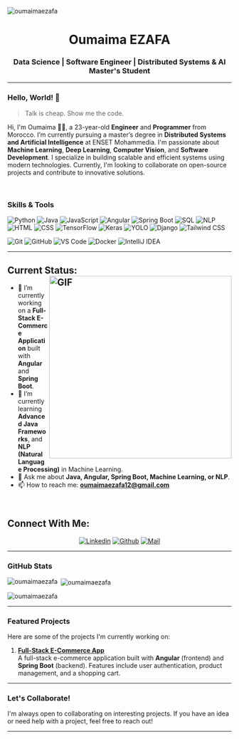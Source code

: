 <p align="">
  <img src="https://komarev.com/ghpvc/?username=oumaimaezafa&label=Profile%20views&color=0e75b6&style=flat" alt="oumaimaezafa" />
</p>

<h1 align="center">Oumaima EZAFA</h1>
<h3 align="center">Data Science | Software Engineer | Distributed Systems & AI Master's Student</h3>

---

### Hello, World! 👋

> Talk is cheap. Show me the code.

Hi, I'm Oumaima 👩‍💻, a 23-year-old **Engineer** and **Programmer** from Morocco. I’m currently pursuing a master’s degree in **Distributed Systems and Artificial Intelligence** at ENSET Mohammedia. I'm passionate about **Machine Learning**, **Deep Learning**, **Computer Vision**, and **Software Development**. I specialize in building scalable and efficient systems using modern technologies. Currently, I'm looking to collaborate on open-source projects and contribute to innovative solutions.

</br>

### Skills & Tools

<p align="left">
  <img src="https://img.shields.io/badge/Python-3776AB?style=for-the-badge&logo=python&logoColor=white" alt="Python" />
  <img src="https://img.shields.io/badge/Java-ED8B00?style=for-the-badge&logo=openjdk&logoColor=white" alt="Java" />
  <img src="https://img.shields.io/badge/JavaScript-F7DF1E?style=for-the-badge&logo=javascript&logoColor=black" alt="JavaScript" />
  <img src="https://img.shields.io/badge/Angular-DD0031?style=for-the-badge&logo=angular&logoColor=white" alt="Angular" />
  <img src="https://img.shields.io/badge/Spring_Boot-6DB33F?style=for-the-badge&logo=spring-boot&logoColor=white" alt="Spring Boot" />
  <img src="https://img.shields.io/badge/SQL-4479A1?style=for-the-badge&logo=mysql&logoColor=white" alt="SQL" />
  <img src="https://img.shields.io/badge/NLP-8A2BE2?style=for-the-badge&logo=natural-language-processing&logoColor=white" alt="NLP" />
  <img src="https://img.shields.io/badge/HTML5-E34F26?style=for-the-badge&logo=html5&logoColor=white" alt="HTML" />
  <img src="https://img.shields.io/badge/CSS3-1572B6?style=for-the-badge&logo=css3&logoColor=white" alt="CSS" />
  <img src="https://img.shields.io/badge/TensorFlow-FF6F00?style=for-the-badge&logo=tensorflow&logoColor=white" alt="TensorFlow" />
  <img src="https://img.shields.io/badge/Keras-D00000?style=for-the-badge&logo=keras&logoColor=white" alt="Keras" />
  <img src="https://img.shields.io/badge/YOLO-00FFFF?style=for-the-badge&logo=yolo&logoColor=black" alt="YOLO" />
  <img src="https://img.shields.io/badge/Django-092E20?style=for-the-badge&logo=django&logoColor=white" alt="Django" />
  <img src="https://img.shields.io/badge/Tailwind_CSS-38B2AC?style=for-the-badge&logo=tailwind-css&logoColor=white" alt="Tailwind CSS" />
</p>

<p align="left">
  <img src="https://img.shields.io/badge/Git-F05032?style=for-the-badge&logo=git&logoColor=white" alt="Git" />
  <img src="https://img.shields.io/badge/GitHub-100000?style=for-the-badge&logo=github&logoColor=white" alt="GitHub" />
  <img src="https://img.shields.io/badge/VS_Code-007ACC?style=for-the-badge&logo=visual-studio-code&logoColor=white" alt="VS Code" />
  <img src="https://img.shields.io/badge/Docker-2496ED?style=for-the-badge&logo=docker&logoColor=white" alt="Docker" />
  <img src="https://img.shields.io/badge/IntelliJ_IDEA-000000?style=for-the-badge&logo=intellij-idea&logoColor=white" alt="IntelliJ IDEA" />
</p>


---

## Current Status: <img width="410px" align="right" alt="GIF" src="https://media.giphy.com/media/iIqmM5tTjmpOB9mpbn/giphy.gif"/>

* 🔭 I’m currently working on a **Full-Stack E-Commerce Application** built with **Angular** and **Spring Boot**.
* 🌱 I’m currently learning **Advanced Java Frameworks**, and **NLP (Natural Language Processing)** in Machine Learning.
* 💬 Ask me about **Java, Angular, Spring Boot, Machine Learning, or NLP**.
* 📫 How to reach me: **oumaimaezafa12@gmail.com**

</br>

<h2 align="left">Connect With Me:</h2>

<div align=center>

[![Linkedin](https://img.shields.io/badge/LinkedIn-0077B5?style=for-the-badge&logo=linkedin&logoColor=white)](https://www.linkedin.com/in/oumaima-ezafa-960512197/)
[![Github](https://img.shields.io/badge/GitHub-100000?style=for-the-badge&logo=github&logoColor=white)](https://github.com/oumaimaezafa)
[![Mail](https://img.shields.io/badge/Gmail-D14836?style=for-the-badge&logo=gmail&logoColor=white)](mailto:oumaimaezafa12@gmail.com)  
</div>

---

### GitHub Stats

<p align="center">
  <p>
    <img align="left" src="https://github-readme-stats.vercel.app/api/top-langs?username=oumaimaezafa&show_icons=true&locale=en&layout=compact" alt="oumaimaezafa" />
  </p>
  <p>
    &nbsp;<img align="center" src="https://github-readme-stats.vercel.app/api?username=oumaimaezafa&show_icons=true&locale=en" alt="oumaimaezafa" />
  </p>
  <p>
    <img align="center" src="https://github-readme-streak-stats.herokuapp.com/?user=oumaimaezafa&" alt="oumaimaezafa" />
  </p>
</p>

---

### Featured Projects

Here are some of the projects I'm currently working on:

1. **[Full-Stack E-Commerce App]()**  
   A full-stack e-commerce application built with **Angular** (frontend) and **Spring Boot** (backend). Features include user authentication, product management, and a shopping cart.

---

### Let's Collaborate!

I'm always open to collaborating on interesting projects. If you have an idea or need help with a project, feel free to reach out!

---
